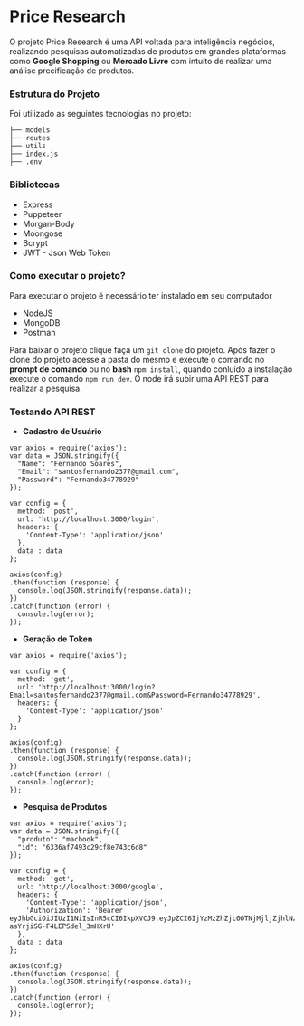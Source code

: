 # Price Research
O projeto Price Research é uma API voltada para inteligência negócios, realizando pesquisas automatizadas de produtos em grandes plataformas como <b>Google Shopping</b> ou <b>Mercado Livre</b> com intuíto de realizar uma análise precificação de produtos.

### <b>Estrutura do Projeto</b>
Foi utilizado as seguintes tecnologias no projeto:

  
    ├── models                   
    ├── routes                    
    ├── utils                     
    ├── index.js                    
    ├── .env

### <b>Bibliotecas</b>
- Express
- Puppeteer
- Morgan-Body
- Moongose
- Bcrypt
- JWT - Json Web Token

### <b>Como executar o projeto?</b>

Para executar o projeto é necessário ter instalado em seu computador

- NodeJS
- MongoDB
- Postman

Para baixar o projeto clique faça um `git clone` do projeto. Após fazer o clone do projeto acesse a pasta do mesmo e execute o comando no <b>prompt de comando</b> ou no <b>bash</b> `npm install`, quando conluído a instalação execute o comando `npm run dev`. O node irá subir uma API REST para realizar a pesquisa.

### <b>Testando API REST</b>

- <b>Cadastro de Usuário</b>
```
var axios = require('axios');
var data = JSON.stringify({
  "Name": "Fernando Soares",
  "Email": "santosfernando2377@gmail.com",
  "Password": "Fernando34778929"
});

var config = {
  method: 'post',
  url: 'http://localhost:3000/login',
  headers: { 
    'Content-Type': 'application/json'
  },
  data : data
};

axios(config)
.then(function (response) {
  console.log(JSON.stringify(response.data));
})
.catch(function (error) {
  console.log(error);
});
```
- <b>Geração de Token</b>
```
var axios = require('axios');

var config = {
  method: 'get',
  url: 'http://localhost:3000/login?Email=santosfernando2377@gmail.com&Password=Fernando34778929',
  headers: { 
    'Content-Type': 'application/json'
  }
};

axios(config)
.then(function (response) {
  console.log(JSON.stringify(response.data));
})
.catch(function (error) {
  console.log(error);
});
```
- <b>Pesquisa de Produtos</b>
```
var axios = require('axios');
var data = JSON.stringify({
  "produto": "macbook",
  "id": "6336af7493c29cf8e743c6d8"
});

var config = {
  method: 'get',
  url: 'http://localhost:3000/google',
  headers: { 
    'Content-Type': 'application/json', 
    'Authorization': 'Bearer eyJhbGciOiJIUzI1NiIsInR5cCI6IkpXVCJ9.eyJpZCI6IjYzMzZhZjc0OTNjMjljZjhlNzQzYzZkOCIsImlhdCI6MTY2NDUyOTExN30.xVQeylU4l5mHOFEad-asYrjiSG-F4LEPSdel_3mHXrU'
  },
  data : data
};

axios(config)
.then(function (response) {
  console.log(JSON.stringify(response.data));
})
.catch(function (error) {
  console.log(error);
});
```